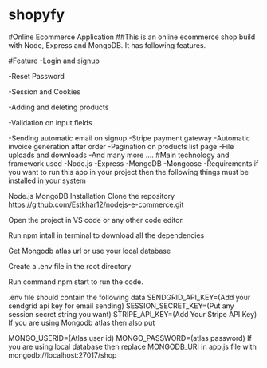 # shopyfy

#Online Ecommerce Application
##This is an online ecommerce shop build with Node, Express and MongoDB. It has following features.

#Feature
-Login and signup

-Reset Password

-Session and Cookies

-Adding and deleting products

-Validation on input fields

-Sending automatic email on signup
-Stripe payment gateway
-Automatic invoice generation after order
-Pagination on products list page
-File uploads and downloads
-And many more ....
#Main technology and framework used
-Node.js
-Express
-MongoDB
-Mongoose
-Requirements
if you want to run this app in your project then the following things must be installed in your system

Node.js
MongoDB
Installation
Clone the repository https://github.com/Estkhar12/nodejs-e-commerce.git

Open the project in VS code or any other code editor.

Run npm intall in terminal to download all the dependencies

Get Mongodb atlas url or use your local database

Create a .env file in the root directory

Run command npm start to run the code.

.env file should contain the following data
SENDGRID_API_KEY=(Add your sendgrid api key for email sending)
SESSION_SECRET_KEY=(Put any session secret string you want)
STRIPE_API_KEY=(Add Your Stripe API Key)
If you are using Mongodb atlas then also put

MONGO_USERID=(Atlas user id)
MONGO_PASSWORD=(atlas password) If you are using local database then replace MONGODB_URI in app.js file with mongodb://localhost:27017/shop
